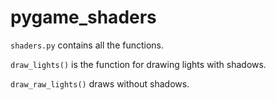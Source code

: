 # pygame_shaders

`shaders.py` contains all the functions.

`draw_lights()` is the function for drawing lights with shadows.

`draw_raw_lights()` draws without shadows.
